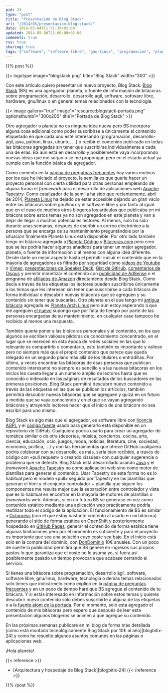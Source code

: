 ```yaml
---
pid: 23
type: "post"
title: "Presentación de Blog Stack"
url: "/2014/05/presentacion-blog-stack/"
date: 2014-05-04T11:51:38+02:00
updated: 2014-05-06T21:00:00+02:00
comments: true
rss: true
sharing: true
tags: ["software", "software-libre", "gnu-linux", "programacion", "planeta-codigo"]
---
```


{{% post %}}

{{< logotype image="blogstack.png" title="Blog Stack" width="300" >}}

Con este artículo quiero presentar un nuevo proyecto, Blog Stack. [Blog Stack](http://www.blogstack.info/) (BS) es una agregador, planeta, o fuente de información de bitácoras sobre programación, desarrollo, desarrollo ágil, software, software libre, hardware, gnu/linux o en general temas relacionados con la tecnología.

{{< image
    gallery="true"
    image1="resource:blogstack-portada.png" optionsthumb1="300x200" title1="Portada de Blog Stack" >}}

Otro agregador o planeta no es ninguna idea nueva pero BS incorpora alguna cosa adicional como poder suscribirse a únicamente el contenido etiquetado en que cada uno esté interesando (programación, desarrollo-ágil, java, python, linux, ubuntu, ...) o recibir el contenido publicado en todas las bitácoras agregadas sin tener que suscribirse individualmente a cada una de ellas. BS aún está en desarrollo y posiblemente vaya incorporando nuevas ideas que me surjan o se me propongan pero en el estado actual ya cumple con la función básica de agregador.

Como comento en la [página de pregutnas frecuentes](http://www.blogstack.info/faq) hay varios motivos por los que he iniciado el proyecto, la semilla es que quería hacer un proyecto personal con cierta utilidad para otras personas empleando de alguna forma el _framework_ para el desarrollo de aplicaciones web [Apache Tapestry](http://tapestry.apache.org/). Como catalizador de la semilla ha sido que recientemente, abril de 2014, [Planeta Linux](http://planetalinux.org/) ha dejado de estar accesible dejando un gran vacío entre las bitácoras sobre gnu/linux y el software libre y por tanto al igual que en el caso de muchos otros blogeros los artículos que publicaba en mi bitácora sobre estos temas ya no son agregados en este planeta y van a dejar de llegar a muchos potenciales lectores. Al menos, solo ha sido durante unas semanas, después de escribir un correo electrónico a la persona que se encarga de su mantenimiento preguntándole por la situación finalmente Planeta Linux está disponible. Por otro lado también tengo mi bitácora agregada a [Planeta Código](http://planetacodigo.com/) y [Bitacoras.com](http://bitacoras.com/) pero creo que se les podría hacer algunos añadidos para tener un mejor agregador, planeta, o fuente de información o al menos con alguna idea diferente. Desde darle un mejor aspecto hasta el permitir incluir el contenido que en la mayoría de agregadores es filtrado por seguridad como [vídeos de Youtube](https://www.youtube.com/) o [Vimeo](http://vimeo.com/), [presentaciones de Speaker Deck](http://speakerdeck.com/), [Gist de GitHub](http://gist.github.com/), [comentarios de Disqus](http://disqus.com/) y permitir monetizar el contenido con [publicidad de AdSense](https://www.google.com/adsense/) o el programa de [afiliados de Amazon](https://afiliados.amazon.es/) directamente desde Blog Stack. Como decía a través de las etiquetas los lectores pueden suscribirse únicamente a los temas que les interesen sin tener que suscribirse a cada bitácora de forma individual o descubrir nuevas bitácoras que se agreguen y su contenido sin tener que buscarlas. Otro planeta en el que tengo mi [antigua bitácora](https://elblogdepicodev.blogspot.com.es/) agregada es [Planeta Arch Linux](http://planeta.archlinux-es.org/) pero aún estoy esperando a que me agreguen [el nuevo](https://picodotdev.github.io/blog-bitix/) supongo que por falta de tiempo por parte de las personas encargadas de su mantenimiento, en cualquier caso tampoco he recibido al menos una respuesta.

También quería poner a las bitácoras personales y al contenido, en los que algunos se escriben valiosas píldoras de conocimiento concentrado, en el lugar que se merecen en esta época de redes sociales en las que lo relevante es compartirlo o comentarlo, esto también es importante y valioso pero no siempre más que el propio contenido que parece que queda relegado en un segundo plano más allá de los titulares o entradillas. Por último, a veces encontrar las bitácoras de esas personas que publican contenido interesante no siempre es sencillo y a las nuevas bitácoras en los inicios les cuesta llegar a un número amplio de lectores hasta que es conocido o indexado en las páginas de resultados de los buscadores en las primeras posiciones. Blog Stack permitirá descubrir nuevo contenido a través de las etiquetas en las que se publican los artículos, también permitirá descubrir nuevas bitácoras que se agreguen y quizá en un futuro a medida que se vaya conociendo y en el que se vayan agregando bitácoras y atrayendo lectores hacer que el inicio de una bitácora no sea escribir para uno mismo.

Blog Stack es algo más que el agregador, es software libre con [licencia AGPL](http://www.gnu.org/licenses/agpl-3.0.html) y el [código fuente](https://github.com/picodotdev/blog-stack) usado para generarlo está disponible en un repositorio de GitHub. Cualquiera podría usarlo para crear un agregador de temática similar o de otra (deportes, música, conciertos, cocina, arte, ciencia, educación, ocio, juegos, moda, noticias, literatura, cine, sociedad, economía, política, ...) y con las herramientas que ofrece GitHub cualquiera podría colaborar con su desarrollo, es más, sería bien recibido, a través de código con «pull request» o creando «issues» con cualquier sugerencia o problema que se detecte. Blog Stack está desarrollado usando [Java](https://www.oracle.com/es/technologies/java/overview/index.html) y el _framework_ [Apache Tapestry](http://tapestry.apache.org/) no como aplicación web sino como motor de plantillas para generar el contenido. Usar Tapestry de esta forma no es lo habitual pero el modelo «pull» seguido por Tapestry en las plantillas que generan el html y el conjunto controlador + plantilla que siguen los componentes me resulta mejor que la separación entre controlador y vista que es lo habitual en encontrar en la mayoría de motores de plantillas o _frameworks_ web. Además, si en un futuro BS se generase en vez como contenido estático mediante una aplicación web prácticamente podría reutilizar todo el código de la aplicación. El funcionamiento de BS es similar a [Octopress](http://octopress.org/) (con el que estoy bastante contento al usarlo en mi bitácora) generando el sitio de forma estática en [OpenShift](https://www.openshift.com/) y posteriormente hospedado en [GitHub Pages](https://pages.github.com/), generar el contenido de forma estática tiene algunas limitaciones pero por el momento es suficiente y para el proyecto es importante que sea una solución cuyo coste sea bajo. En el inicio está solo en la compra del dominio, con [DonDominio](http://dondominio.com/) 10€ anuales. Con un poco de suerte la publicidad permitirá que BS genere en ingresos sus propios gastos lo que garantiza que el coste no lo asuma yo, si fuera así posiblemente pasado un tiempo provocaría que acabase cerrando el servicio.

Si tienes una bitácora sobre programación, desarrollo ágil, software, software libre, gnu/linux, hardware, tecnología o demás temas relacionados solo tienes que indicármelo como explico en la [página de preguntas frecuentes](http://www.blogstack.info/faq) y en un poco de tiempo haré que BS agregue el contenido de tu bitácora. Y si estás interesado en información sobre estos temas y quieres descubrir nuevo contenido solo debes suscribirte a alguna de las etiquetas o a la [fuente atom de la portada](http://www.blogstack.info/feed.atom.xml). Por el momento, solo esta agregado el contenido de mis bitácoras pero espero que después de leer esta presentación algunos blogeros se animen a que agregue su contenido.

En las próximas semanas publicaré en mi blog de forma más detallada [como está montado tecnológicamente Blog Stack por 10€ al año][blogbitix-24] y como he resuelto algunos asuntos comunes en las páginas o aplicaciones web.

¡Hola planeta!

{{< reference >}}
* [Arquitectura y hospedaje de Blog Stack][blogbitix-24]
{{< /reference >}}

{{% /post %}}
